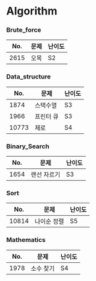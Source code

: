 # Algorithm


### Brute_force

|No. |문제|난이도|
|------|-----|---|
|2615|오목|S2|

### Data_structure

|No. |문제|난이도|
|------|-----|---|
|1874|스택수열|S3|
|1966|프린터 큐|S3|
|10773|제로|S4|


### Binary_Search

|No. |문제|난이도|
|------|-----|---|
|1654|랜선 자르기|S3|


### Sort

|No. |문제|난이도|
|------|-----|---|
|10814|나이순 정렬|S5|



### Mathematics

|No. |문제|난이도|
|------|-----|---|
|1978|소수 찾기|S4|
